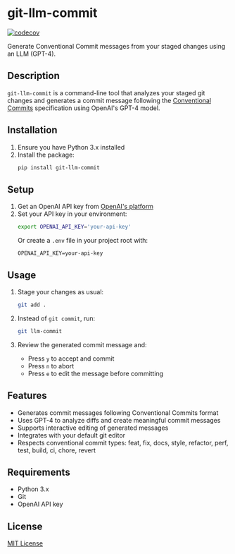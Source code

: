 # git-llm-commit

[![codecov](https://codecov.io/github/syntax-sherlock/git-llm-commit/graph/badge.svg?token=YZECGT1JIF)](https://codecov.io/github/syntax-sherlock/git-llm-commit)

Generate Conventional Commit messages from your staged changes using an LLM (GPT-4).

## Description

`git-llm-commit` is a command-line tool that analyzes your staged git changes and generates a commit message following the [Conventional Commits](https://www.conventionalcommits.org/) specification using OpenAI's GPT-4 model.

## Installation

1. Ensure you have Python 3.x installed
2. Install the package:
   ```bash
   pip install git-llm-commit
   ```

## Setup

1. Get an OpenAI API key from [OpenAI's platform](https://platform.openai.com/)
2. Set your API key in your environment:
   ```bash
   export OPENAI_API_KEY='your-api-key'
   ```
   Or create a `.env` file in your project root with:
   ```
   OPENAI_API_KEY=your-api-key
   ```

## Usage

1. Stage your changes as usual:

   ```bash
   git add .
   ```

2. Instead of `git commit`, run:

   ```bash
   git llm-commit
   ```

3. Review the generated commit message and:
   - Press `y` to accept and commit
   - Press `n` to abort
   - Press `e` to edit the message before committing

## Features

- Generates commit messages following Conventional Commits format
- Uses GPT-4 to analyze diffs and create meaningful commit messages
- Supports interactive editing of generated messages
- Integrates with your default git editor
- Respects conventional commit types: feat, fix, docs, style, refactor, perf, test, build, ci, chore, revert

## Requirements

- Python 3.x
- Git
- OpenAI API key

## License

[MIT License](LICENSE)
